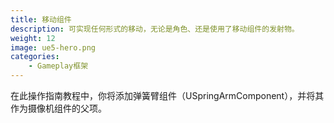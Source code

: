 ```yaml
---
title: 移动组件
description: 可实现任何形式的移动，无论是角色、还是使用了移动组件的发射物。
weight: 12
image: ue5-hero.png
categories:
    - Gameplay框架
---
```

在此操作指南教程中，你将添加弹簧臂组件（USpringArmComponent），并将其作为摄像机组件的父项。

